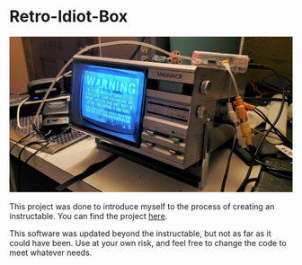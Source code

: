 Retro-Idiot-Box
===
![TV Shot](F2TY61TKDYJKUJS.jpg)

This project was done to introduce myself to the process of creating an instructable. You can find the project [here](https://www.instructables.com/Retro-Idiot-Box/).

This software was updated beyond the instructable, but not as far as it could have been. Use at your own risk, and feel free to change the code to meet whatever needs.

